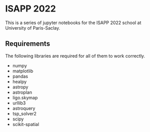 # ISAPP 2022

This is a series of jupyter notebooks for the ISAPP 2022 school at University of Paris-Saclay.

## Requirements

The following libraries are required for all of them to work correctly.

- numpy
- matplotlib
- pandas
- healpy
- astropy
- astroplan
- ligo.skymap
- urllib3 
- astroquery 
- tsp_solver2
- scipy 
- scikit-spatial 
